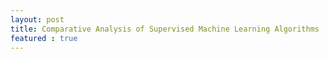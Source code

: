 ```yaml
---
layout: post
title: Comparative Analysis of Supervised Machine Learning Algorithms 
featured : true 
---
```

